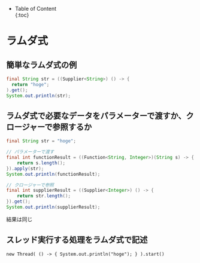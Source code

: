 - Table of Content  
{:toc}


# ラムダ式

## 簡単なラムダ式の例

```java
final String str = ((Supplier<String>) () -> {
  return "hoge";
).get();
System.out.println(str);
```

## ラムダ式で必要なデータをパラメーターで渡すか、クロージャーで参照するか

```java
final String str = "hoge";

// パラメーターで渡す
final int functionResult = ((Function<String, Integer>)(String s) -> {
    return s.length();
}).apply(str);
System.out.println(functionResult);

// クロージャーで参照
final int supplierResult = ((Supplier<Integer>) () -> {
    return str.length();
}).get();
System.out.println(supplierResult);
```

結果は同じ

## スレッド実行する処理をラムダ式で記述

```
new Thread( () -> { System.out.println("hoge"); } ).start()
```
